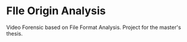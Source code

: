 # FIle Origin Analysis
Video Forensic based on File Format Analysis. Project for the master's thesis.
